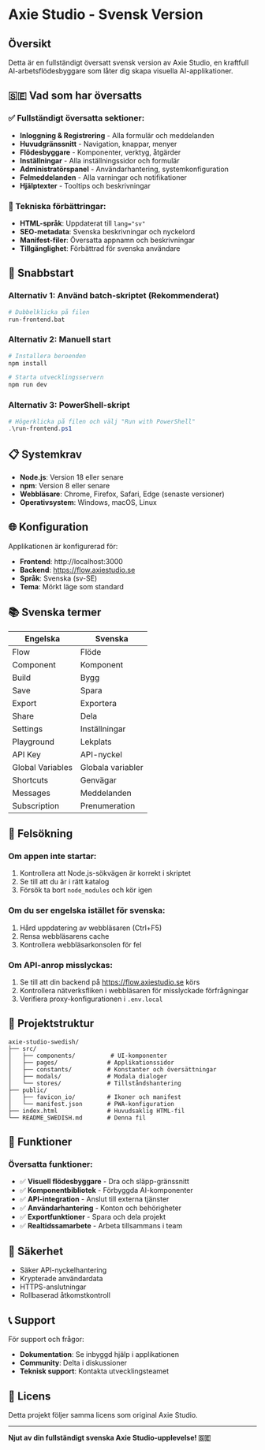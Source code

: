 # Axie Studio - Svensk Version

## Översikt

Detta är en fullständigt översatt svensk version av Axie Studio, en kraftfull AI-arbetsflödesbyggare som låter dig skapa visuella AI-applikationer.

## 🇸🇪 Vad som har översatts

### ✅ Fullständigt översatta sektioner:
- **Inloggning & Registrering** - Alla formulär och meddelanden
- **Huvudgränssnitt** - Navigation, knappar, menyer
- **Flödesbyggare** - Komponenter, verktyg, åtgärder
- **Inställningar** - Alla inställningssidor och formulär
- **Administratörspanel** - Användarhantering, systemkonfiguration
- **Felmeddelanden** - Alla varningar och notifikationer
- **Hjälptexter** - Tooltips och beskrivningar

### 🔧 Tekniska förbättringar:
- **HTML-språk**: Uppdaterat till `lang="sv"`
- **SEO-metadata**: Svenska beskrivningar och nyckelord
- **Manifest-filer**: Översatta appnamn och beskrivningar
- **Tillgänglighet**: Förbättrad för svenska användare

## 🚀 Snabbstart

### Alternativ 1: Använd batch-skriptet (Rekommenderat)
```bash
# Dubbelklicka på filen
run-frontend.bat
```

### Alternativ 2: Manuell start
```bash
# Installera beroenden
npm install

# Starta utvecklingsservern
npm run dev
```

### Alternativ 3: PowerShell-skript
```powershell
# Högerklicka på filen och välj "Run with PowerShell"
.\run-frontend.ps1
```

## 📋 Systemkrav

- **Node.js**: Version 18 eller senare
- **npm**: Version 8 eller senare
- **Webbläsare**: Chrome, Firefox, Safari, Edge (senaste versioner)
- **Operativsystem**: Windows, macOS, Linux

## 🌐 Konfiguration

Applikationen är konfigurerad för:
- **Frontend**: http://localhost:3000
- **Backend**: https://flow.axiestudio.se
- **Språk**: Svenska (sv-SE)
- **Tema**: Mörkt läge som standard

## 📚 Svenska termer

| Engelska | Svenska |
|----------|---------|
| Flow | Flöde |
| Component | Komponent |
| Build | Bygg |
| Save | Spara |
| Export | Exportera |
| Share | Dela |
| Settings | Inställningar |
| Playground | Lekplats |
| API Key | API-nyckel |
| Global Variables | Globala variabler |
| Shortcuts | Genvägar |
| Messages | Meddelanden |
| Subscription | Prenumeration |

## 🔧 Felsökning

### Om appen inte startar:
1. Kontrollera att Node.js-sökvägen är korrekt i skriptet
2. Se till att du är i rätt katalog
3. Försök ta bort `node_modules` och kör igen

### Om du ser engelska istället för svenska:
1. Hård uppdatering av webbläsaren (Ctrl+F5)
2. Rensa webbläsarens cache
3. Kontrollera webbläsarkonsolen för fel

### Om API-anrop misslyckas:
1. Se till att din backend på https://flow.axiestudio.se körs
2. Kontrollera nätverksfliken i webbläsaren för misslyckade förfrågningar
3. Verifiera proxy-konfigurationen i `.env.local`

## 📁 Projektstruktur

```
axie-studio-swedish/
├── src/
│   ├── components/          # UI-komponenter
│   ├── pages/              # Applikationssidor
│   ├── constants/          # Konstanter och översättningar
│   ├── modals/             # Modala dialoger
│   └── stores/             # Tillståndshantering
├── public/
│   ├── favicon_io/         # Ikoner och manifest
│   └── manifest.json       # PWA-konfiguration
├── index.html              # Huvudsaklig HTML-fil
└── README_SWEDISH.md       # Denna fil
```

## 🎯 Funktioner

### Översatta funktioner:
- ✅ **Visuell flödesbyggare** - Dra och släpp-gränssnitt
- ✅ **Komponentbibliotek** - Förbyggda AI-komponenter
- ✅ **API-integration** - Anslut till externa tjänster
- ✅ **Användarhantering** - Konton och behörigheter
- ✅ **Exportfunktioner** - Spara och dela projekt
- ✅ **Realtidssamarbete** - Arbeta tillsammans i team

## 🔐 Säkerhet

- Säker API-nyckelhantering
- Krypterade användardata
- HTTPS-anslutningar
- Rollbaserad åtkomstkontroll

## 📞 Support

För support och frågor:
- **Dokumentation**: Se inbyggd hjälp i applikationen
- **Community**: Delta i diskussioner
- **Teknisk support**: Kontakta utvecklingsteamet

## 📄 Licens

Detta projekt följer samma licens som original Axie Studio.

---

**Njut av din fullständigt svenska Axie Studio-upplevelse! 🇸🇪**
